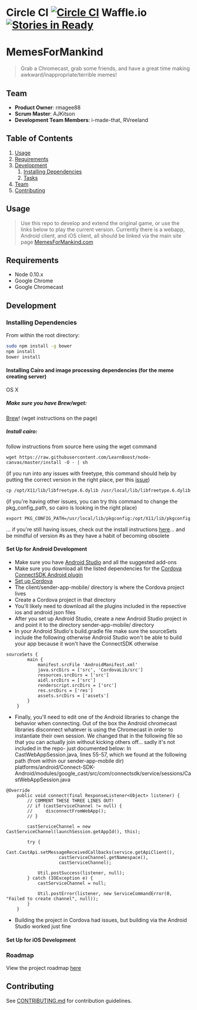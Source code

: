 Circle CI [![Circle CI](https://circleci.com/gh/fortunate-giraffe/memes-for-mankind/tree/master.svg?style=svg)](https://circleci.com/gh/fortunate-giraffe/memes-for-mankind/tree/master) Waffle.io  [![Stories in Ready](https://badge.waffle.io/fortunate-giraffe/memes-for-mankind.svg?label=ready&title=Ready)](http://waffle.io/fortunate-giraffe/memes-for-mankind)
=========

# MemesForMankind

> Grab a Chromecast, grab some friends, and have a great time making awkward/inappropriate/terrible memes!

## Team

  - __Product Owner__: rmagee88
  - __Scrum Master__: AJKitson
  - __Development Team Members__: i-made-that, RVreeland

## Table of Contents

1. [Usage](#Usage)
1. [Requirements](#requirements)
1. [Development](#development)
    1. [Installing Dependencies](#installing-dependencies)
    1. [Tasks](#tasks)
1. [Team](#team)
1. [Contributing](#contributing)

## Usage

> Use this repo to develop and extend the original game, or use the links below to play the current version.
> Currently there is a webapp, Android client, and iOS client, all should be linked via the main site page [MemesForMankind.com](http://www.memesformankind.com/)

## Requirements

- Node 0.10.x
- Google Chrome
- Google Chromecast

## Development

### Installing Dependencies

From within the root directory:

```sh
sudo npm install -g bower
npm install
bower install
```

#### Installing Cairo and image processing dependencies (for the meme creating server)
OS X

##### Make sure you have Brew/wget:

[Brew](http://brew.sh/)! (wget instructions on the page)

##### Install cairo:
follow instructions from source here
using the wget command

`wget https://raw.githubusercontent.com/LearnBoost/node-canvas/master/install -O - | sh`

(if you run into any issues with freetype, this command should help by putting the correct version in the right place, per this [issue](https://github.com/Automattic/node-canvas/issues/471))

`cp /opt/X11/lib/libfreetype.6.dylib /usr/local/lib/libfreetype.6.dylib`

(if you're having other issues, you can try this command to change the pkg_config_path, so cairo is looking in the right place)

`export PKG_CONFIG_PATH=/usr/local/lib/pkgconfig:/opt/X11/lib/pkgconfig`

... if you're still having issues, check out the install instructions [here](https://github.com/Automattic/node-canvas/wiki/Installation---OSX)... and be mindful of version #s as they have a habit of becoming obsolete

#### Set Up for Android Development

- Make sure you have [Android Studio](http://developer.android.com/tools/studio/index.html) and all the suggested add-ons
- Make sure you download all the listed dependencies for the [Cordova ConnectSDK Android plugin](https://github.com/ConnectSDK/Connect-SDK-Android#dependencies)
- [Set up Cordova](https://cordova.apache.org/docs/en/4.0.0/guide_cli_index.md.html)
- The client/sender-app-mobile/ directory is where the Cordova project lives
- Create a Cordova project in that directory
- You'll likely need to download all the plugins included in the repsective ios and android json files
- After you set up Android Studio, create a new Android Studio project in and point it to the directory sender-app-mobile/ directory
- In your Android Studio's build.gradle file make sure the sourceSets include the following otherwise Android Studio won't be able to build your app because it won't have the ConnectSDK otherwise

```
sourceSets {
        main {
            manifest.srcFile 'AndroidManifest.xml'
            java.srcDirs = ['src', 'CordovaLib/src']
            resources.srcDirs = ['src']
            aidl.srcDirs = ['src']
            renderscript.srcDirs = ['src']
            res.srcDirs = ['res']
            assets.srcDirs = ['assets']
        }
    }
```

- Finally, you'll need to edit one of the Android libraries to change the behavior when connecting. Out of the box the Android chromecast libraries disconnect whatever is using the Chromecast in order to instantiate their own session. We changed that in the following file so that you can actually join without kicking others off... sadly it's not included in the repo- just documented below:
In CastWebAppSession.java, lines 55-57, which we found at the following path (from within our sender-app-mobile dir) platforms/android/Connect-SDK-Android/modules/google_cast/src/com/connectsdk/service/sessions/CastWebAppSession.java

```
@Override
    public void connect(final ResponseListener<Object> listener) {
        // COMMENT THESE THREE LINES OUT!
        // if (castServiceChannel != null) {
        //     disconnectFromWebApp();
        // }

        castServiceChannel = new CastServiceChannel(launchSession.getAppId(), this);

        try {
            Cast.CastApi.setMessageReceivedCallbacks(service.getApiClient(),
                    castServiceChannel.getNamespace(),
                    castServiceChannel);

            Util.postSuccess(listener, null);
        } catch (IOException e) {
            castServiceChannel = null;

            Util.postError(listener, new ServiceCommandError(0, "Failed to create channel", null));
        }
    }
```

- Building the project in Cordova had issues, but building via the Android Studio worked just fine



#### Set Up for iOS Development

### Roadmap

View the project roadmap [here](https://waffle.io/fortunate-giraffe/memes-for-mankind)


## Contributing

See [CONTRIBUTING.md](CONTRIBUTING.md) for contribution guidelines.

